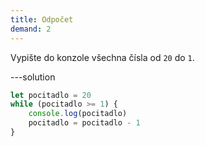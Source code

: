 ```yaml
---
title: Odpočet
demand: 2
---
```


Vypište do konzole všechna čísla od `20` do `1`.

---solution

```js
let pocitadlo = 20
while (pocitadlo >= 1) {
	console.log(pocitadlo)
	pocitadlo = pocitadlo - 1
}
```
